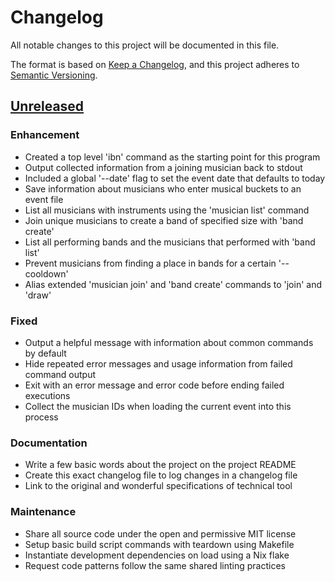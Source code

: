 # Changelog

All notable changes to this project will be documented in this file.

The format is based on [Keep a Changelog][changelog], and this project adheres
to [Semantic Versioning][semver].

## [Unreleased]

### Enhancement

- Created a top level 'ibn' command as the starting point for this program
- Output collected information from a joining musician back to stdout
- Included a global '--date' flag to set the event date that defaults to today
- Save information about musicians who enter musical buckets to an event file
- List all musicians with instruments using the 'musician list' command
- Join unique musicians to create a band of specified size with 'band create'
- List all performing bands and the musicians that performed with 'band list'
- Prevent musicians from finding a place in bands for a certain '--cooldown'
- Alias extended 'musician join' and 'band create' commands to 'join' and 'draw'

### Fixed

- Output a helpful message with information about common commands by default
- Hide repeated error messages and usage information from failed command output
- Exit with an error message and error code before ending failed executions
- Collect the musician IDs when loading the current event into this process

### Documentation

- Write a few basic words about the project on the project README
- Create this exact changelog file to log changes in a changelog file
- Link to the original and wonderful specifications of technical tool

### Maintenance

- Share all source code under the open and permissive MIT license
- Setup basic build script commands with teardown using Makefile
- Instantiate development dependencies on load using a Nix flake
- Request code patterns follow the same shared linting practices

<!-- a collection of links -->
[changelog]: https://keepachangelog.com/en/1.1.0/
[semver]: https://semver.org/spec/v2.0.0.html

<!-- a collection of releases -->
[Unreleased]: https://github.com/zimeg/instant-band-night/compare/HEAD
